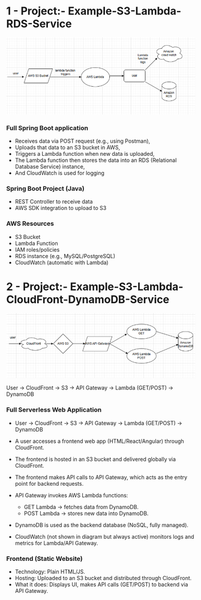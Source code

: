 # 1 - Project:- Example-S3-Lambda-RDS-Service
![Architecture!](https://github.com/vivekSingh1406/AWS-Project/blob/main/Example-S3-Lambda-RDS-Service/vivek-singh.png)


### Full Spring Boot application

- Receives data via POST request (e.g., using Postman),
- Uploads that data to an S3 bucket in AWS,
- Triggers a Lambda function when new data is uploaded,
- The Lambda function then stores the data into an RDS (Relational Database Service) instance,
- And CloudWatch is used for logging


### Spring Boot Project (Java)

- REST Controller to receive data
- AWS SDK integration to upload to S3

### AWS Resources

- S3 Bucket
- Lambda Function
- IAM roles/policies
- RDS instance (e.g., MySQL/PostgreSQL)
- CloudWatch (automatic with Lambda)

# 2 - Project:- Example-S3-Lambda-CloudFront-DynamoDB-Service
![Architecture!](https://github.com/vivekSingh1406/AWS-Project/blob/main/Example-S3-Lambda-CloudFront-DynamoDB-Service/project.png)

User → CloudFront → S3 → API Gateway → Lambda (GET/POST) → DynamoDB
### Full Serverless Web Application

- User → CloudFront → S3 → API Gateway → Lambda (GET/POST) → DynamoDB
- A user accesses a frontend web app (HTML/React/Angular) through CloudFront.
- The frontend is hosted in an S3 bucket and delivered globally via CloudFront.
- The frontend makes API calls to API Gateway, which acts as the entry point for backend requests.
- API Gateway invokes AWS Lambda functions:

    - GET Lambda → fetches data from DynamoDB.
    - POST Lambda → stores new data into DynamoDB.

- DynamoDB is used as the backend database (NoSQL, fully managed).
- CloudWatch (not shown in diagram but always active) monitors logs and metrics for Lambda/API Gateway.

### Frontend (Static Website)

- Technology: Plain HTML/JS.
- Hosting: Uploaded to an S3 bucket and distributed through CloudFront.
- What it does: Displays UI, makes API calls (GET/POST) to backend via API Gateway.
